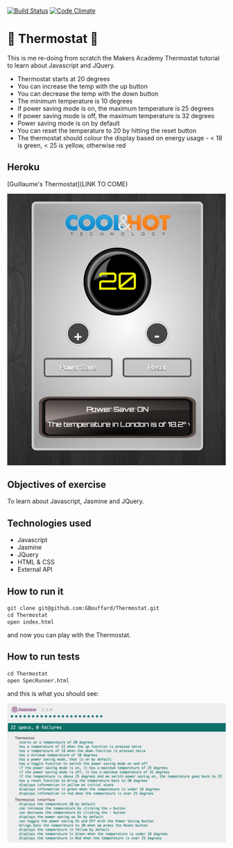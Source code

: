 [![Build Status](https://travis-ci.org/GBouffard/Thermostat.svg?branch=master)](https://travis-ci.org/GBouffard/Thermostat) [![Code Climate](https://codeclimate.com/repos/55a3cb62e30ba04cef0021bf/badges/60cbeb5ee335c0a4dbb6/gpa.svg)](https://codeclimate.com/repos/55a3cb62e30ba04cef0021bf/feed)

:high_brightness: Thermostat :high_brightness:
===
This is me re-doing from scratch the Makers Academy Thermostat tutorial to learn about Javascript and JQuery.


- Thermostat starts at 20 degrees
- You can increase the temp with the up button
- You can decrease the temp with the down button
- The minimum temperature is 10 degrees
- If power saving mode is on, the maximum temperature is 25 degrees
- If power saving mode is off, the maximum temperature is 32 degrees
- Power saving mode is on by default
- You can reset the temperature to 20 by hitting  the reset button
- The thermostat should colour the display based on energy usage - < 18 is green, < 25 is yellow, otherwise red

Heroku
----
[Guillaume's Thermostat](LINK TO COME)

![](public/thermostat_screenshot.png)


Objectives of exercise
----
To learn about Javascript, Jasmine and JQuery.

Technologies used
----
- Javascript
- Jasmine
- JQuery
- HTML & CSS
- External API

How to run it
----
```
git clone git@github.com:GBouffard/Thermostat.git
cd Thermostat
open index.html
```
and now you can play with the Thermostat.

How to run tests
----
```
cd Thermostat
open SpecRunner.html
```

and this is what you should see:

![](public/Jasmine_tests.png)